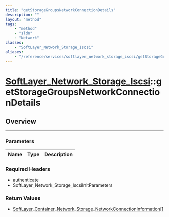 ```yaml
---
title: "getStorageGroupsNetworkConnectionDetails"
description: ""
layout: "method"
tags:
    - "method"
    - "sldn"
    - "Network"
classes:
    - "SoftLayer_Network_Storage_Iscsi"
aliases:
    - "/reference/services/softlayer_network_storage_iscsi/getStorageGroupsNetworkConnectionDetails"
---
```

# [SoftLayer_Network_Storage_Iscsi](/reference/services/SoftLayer_Network_Storage_Iscsi)::getStorageGroupsNetworkConnectionDetails





## Overview 


-----

### Parameters 
|Name | Type | Description |
| --- | --- | --- |


### Required Headers
* authenticate
* SoftLayer_Network_Storage_IscsiInitParameters


### Return Values
* <a href='/reference/datatypes/SoftLayer_Container_Network_Storage_NetworkConnectionInformation'>SoftLayer_Container_Network_Storage_NetworkConnectionInformation[] </a>




